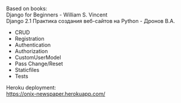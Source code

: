 Based on books:<br>
Django for Beginners - William S. Vincent<br>
Django 2.1 Практика создания веб-сайтов на Python - Дронов В.А.<br>

- CRUD
- Registration
- Authentication
- Authorization
- CustomUserModel
- Pass Change/Reset
- Staticfiles
- Tests

Heroku deployment:<br>
https://onix-newspaper.herokuapp.com/
